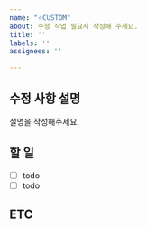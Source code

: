 ```yaml
---
name: "⭐CUSTOM"
about: 수정 작업 필요시 작성해 주세요.
title: ''
labels: ''
assignees: ''

---
```


## 수정 사항 설명
설명을 작성해주세요. 

## 할 일
- [ ] todo
- [ ] todo 

## ETC
